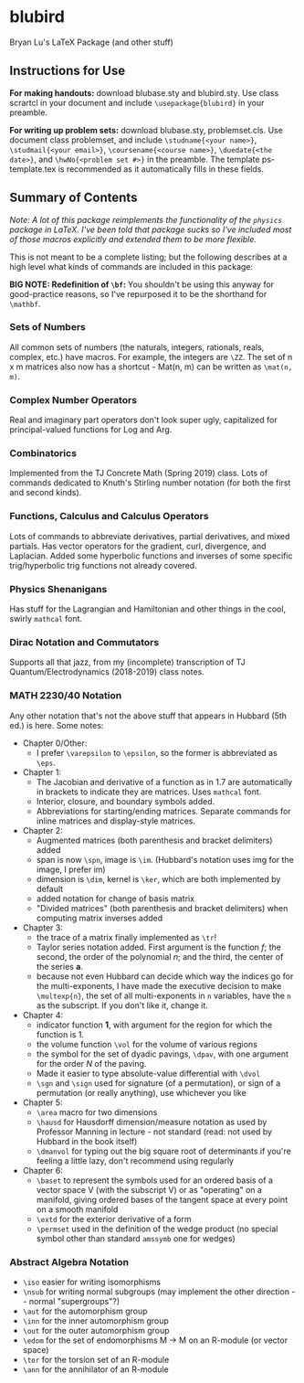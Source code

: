 # blubird
Bryan Lu's LaTeX Package (and other stuff) 

## Instructions for Use
**For making handouts:** download blubase.sty and blubird.sty. Use class scrartcl in your document and include `\usepackage{blubird}` in your preamble. 

**For writing up problem sets:** download blubase.sty, problemset.cls. Use document class problemset, and include `\studname{<your name>}`, `\studmail{<your email>}`, `\coursename{<course name>}`, `\duedate{<the date>}`, and `\hwNo{<problem set #>}` in the preamble. The template ps-template.tex is recommended as it automatically fills in these fields. 

## Summary of Contents
*Note: A lot of this package reimplements the functionality of the `physics` package in LaTeX. I've been told that package sucks so I've included most of those macros explicitly and extended them to be more flexible.*

This is not meant to be a complete listing; but the following describes at a high level what kinds of commands are included in this package: 

**BIG NOTE: Redefinition of `\bf`:** You shouldn't be using this anyway for good-practice reasons, so I've repurposed it to be the shorthand for `\mathbf`. 

### Sets of Numbers
All common sets of numbers (the naturals, integers, rationals, reals, complex, etc.) have macros. For example, the integers are `\ZZ`. The set of n x m matrices also now has a shortcut - Mat(n, m) can be written as `\mat(n, m)`.

### Complex Number Operators
Real and imaginary part operators don't look super ugly, capitalized for principal-valued functions for Log and Arg.

### Combinatorics
Implemented from the TJ Concrete Math (Spring 2019) class. Lots of commands dedicated to Knuth's Stirling number notation (for both the first and second kinds). 

### Functions, Calculus and Calculus Operators 
Lots of commands to abbreviate derivatives, partial derivatives, and mixed partials. Has vector operators for the gradient, curl, divergence, and Laplacian. Added some hyperbolic functions and inverses of some specific trig/hyperbolic trig functions not already covered. 

### Physics Shenanigans
Has stuff for the Lagrangian and Hamiltonian and other things in the cool, swirly `mathcal` font. 

### Dirac Notation and Commutators
Supports all that jazz, from my (incomplete) transcription of TJ Quantum/Electrodynamics (2018-2019) class notes. 

### MATH 2230/40 Notation
Any other notation that's not the above stuff that appears in Hubbard (5th ed.) is here. Some notes: 
* Chapter 0/Other: 
  * I prefer `\varepsilon` to `\epsilon`, so the former is abbreviated as `\eps`.
* Chapter 1: 
  * The Jacobian and derivative of a function as in 1.7 are automatically in brackets to indicate they are matrices. Uses `mathcal` font.
  * Interior, closure, and boundary symbols added. 
  * Abbreviations for starting/ending matrices. Separate commands for inline matrices and display-style matrices. 
* Chapter 2: 
  * Augmented matrices (both parenthesis and bracket delimiters) added
  * span is now `\spn`, image is `\im`. (Hubbard's notation uses img for the image, I prefer im)
  * dimension is `\dim`, kernel is `\ker`, which are both implemented by default
  * added notation for change of basis matrix 
  * "Divided matrices" (both parenthesis and bracket delimiters) when computing matrix inverses added
* Chapter 3: 
  * the trace of a matrix finally implemented as `\tr`!
  * Taylor series notation added. First argument is the function $f$; the second, the order of the polynomial $n$; and the third, the center of the series $\mathbf{a}$. 
  * because not even Hubbard can decide which way the indices go for the multi-exponents, I have made the executive decision to make `\multexp{n}`, the set of all multi-exponents in `n` variables, have the `n` as the subscript. If you don't like it, change it. 
* Chapter 4: 
  * indicator function $\mathbf{1}$, with argument for the region for which the function is 1. 
  * the volume function `\vol` for the volume of various regions
  * the symbol for the set of dyadic pavings, `\dpav`, with one argument for the order $N$ of the paving.
  * Made it easier to type absolute-value differential with `\dvol`
  * `\sgn` and `\sign` used for signature (of a permutation), or sign of a permutation (or really anything), use whichever you like 
* Chapter 5: 
  * `\area` macro for two dimensions
  * `\hausd` for Hausdorff dimension/measure notation as used by Professor Manning in lecture - not standard (read: not used by Hubbard in the book itself) 
  * `\dmanvol` for typing out the big square root of determinants if you're feeling a little lazy, don't recommend using regularly
* Chapter 6: 
  * `\baset` to represent the symbols used for an ordered basis of a vector space V (with the subscript V) or as "operating" on a manifold, giving ordered bases of the tangent space at every point on a smooth manifold
  * `\extd` for the exterior derivative of a form
  * `\permset` used in the definition of the wedge product (no special symbol other than standard `amssymb` one for wedges)

### Abstract Algebra Notation
* `\iso` easier for writing isomorphisms
* `\nsub` for writing normal subgroups (may implement the other direction -- normal "supergroups"?)
* `\aut` for the automorphism group 
* `\inn` for the inner automorphism group
* `\out` for the outer automorphism group 
* `\edom` for the set of endomorphisms M -> M on an R-module (or vector space) 
* `\tor` for the torsion set of an R-module
* `\ann` for the annihilator of an R-module

